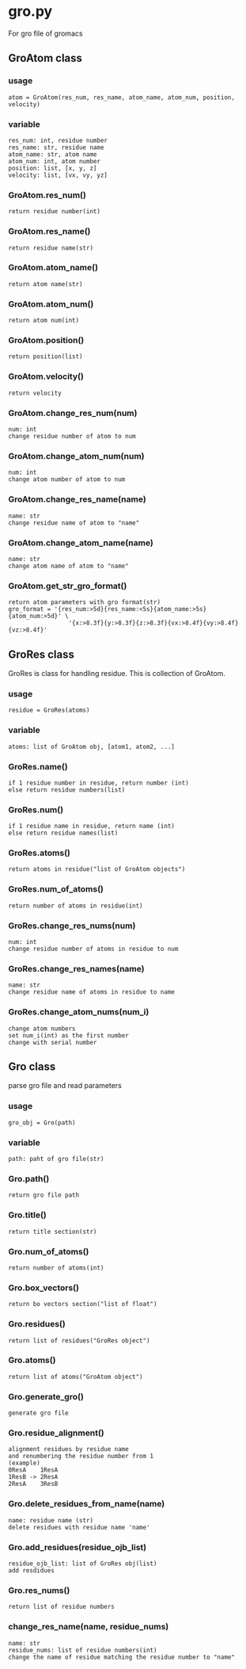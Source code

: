 # gro.py
For gro file of gromacs

## GroAtom class
### usage
    atom = GroAtom(res_num, res_name, atom_name, atom_num, position, velocity)
### variable
    res_num: int, residue number
    res_name: str, residue name
    atom_name: str, atom name
    atom_num: int, atom number
    position: list, [x, y, z]
    velocity: list, [vx, vy, yz]
### GroAtom.res_num()
    return residue number(int)
### GroAtom.res_name()
    return residue name(str)
### GroAtom.atom_name()
    return atom name(str)
### GroAtom.atom_num()
    return atom num(int)
### GroAtom.position()
    return position(list)
### GroAtom.velocity()
    return velocity
### GroAtom.change_res_num(num)
    num: int
    change residue number of atom to num
### GroAtom.change_atom_num(num)
    num: int
    change atom number of atom to num
### GroAtom.change_res_name(name)
    name: str
    change residue name of atom to "name"
### GroAtom.change_atom_name(name)
    name: str
    change atom name of atom to "name"
### GroAtom.get_str_gro_format()
    return atom parameters with gro format(str)
    gro_format = '{res_num:>5d}{res_name:<5s}{atom_name:>5s}{atom_num:>5d}' \
                     '{x:>8.3f}{y:>8.3f}{z:>8.3f}{vx:>8.4f}{vy:>8.4f}{vz:>8.4f}'

## GroRes class
GroRes is class for handling residue. This is collection of GroAtom.
### usage
    residue = GroRes(atoms)
### variable
    atoms: list of GroAtom obj, [atom1, atom2, ...]
### GroRes.name()
    if 1 residue number in residue, return number (int)
    else return residue numbers(list)
### GroRes.num()
    if 1 residue name in residue, return name (int)
    else return residue names(list)
### GroRes.atoms()
    return atoms in residue("list of GroAtom objects")
### GroRes.num_of_atoms()
    return number of atoms in residue(int)
### GroRes.change_res_nums(num) 
    num: int
    change residue number of atoms in residue to num
### GroRes.change_res_names(name)
    name: str
    change residue name of atoms in residue to name
### GroRes.change_atom_nums(num_i)
    change atom numbers
    set num_i(int) as the first number
    change with serial number  
     
    
## Gro class
parse gro file and read parameters
### usage
    gro_obj = Gro(path)
### variable
    path: paht of gro file(str)
### Gro.path()
    return gro file path
### Gro.title()
    return title section(str)
### Gro.num_of_atoms()
    return number of atoms(int) 
### Gro.box_vectors()
    return bo vectors section("list of float")
### Gro.residues()
    return list of residues("GroRes object")
### Gro.atoms()
    return list of atoms("GroAtom object")
### Gro.generate_gro()
    generate gro file
### Gro.residue_alignment()
    alignment residues by residue name 
    and renumbering the residue number from 1
    (example)
    0ResA    1ResA
    1ResB -> 2ResA
    2ResA    3ResB
### Gro.delete_residues_from_name(name)
    name: residue name (str)
    delete residues with residue name 'name'
### Gro.add_residues(residue_ojb_list)
    residue_ojb_list: list of GroRes obj(list)
    add resdidues
### Gro.res_nums()
    return list of residue numbers
### change_res_name(name, residue_nums)
    name: str
    residue_nums: list of residue numbers(int)
    change the name of residue matching the residue number to "name" 